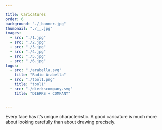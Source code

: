 ```yaml
---

title: Caricatures
order: 6
background: "./_banner.jpg"
thumbnail: "./__.jpg"
images: 
  - src: "./1.jpg"
  - src: "./2.jpg"
  - src: "./3.jpg"
  - src: "./4.jpg"
  - src: "./5.jpg"
  - src: "./6.jpg"
logos: 
  - src: "./arabella.svg"
    title: "Radio Arabella"
  - src: "./tool1.png"
    title: "tool1"
  - src: "./dierkscompany.svg"
    title: "DIERKS + COMPANY"


---
```


Every face has it’s unique characteristic. A good caricature is much more about looking carefully than about drawing precisely.
